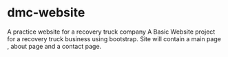 # dmc-website
A practice website for a recovery truck company
A Basic Website project for a recovery truck business using bootstrap.
Site will contain a main page , about page and a contact page.
